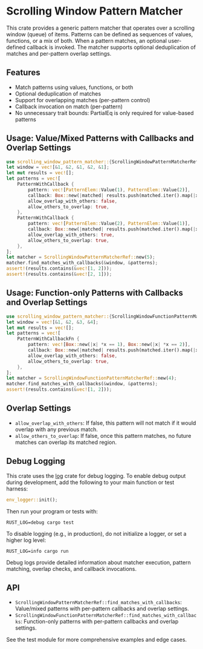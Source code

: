 # Scrolling Window Pattern Matcher

This crate provides a generic pattern matcher that operates over a scrolling window (queue) of items.
Patterns can be defined as sequences of values, functions, or a mix of both. When a pattern matches,
an optional user-defined callback is invoked. The matcher supports optional deduplication of matches and per-pattern overlap settings.

## Features

- Match patterns using values, functions, or both
- Optional deduplication of matches
- Support for overlapping matches (per-pattern control)
- Callback invocation on match (per-pattern)
- No unnecessary trait bounds: PartialEq is only required for value-based patterns

## Usage: Value/Mixed Patterns with Callbacks and Overlap Settings

```rust
use scrolling_window_pattern_matcher::{ScrollingWindowPatternMatcherRef, PatternElem, PatternWithCallback};
let window = vec![&1, &2, &1, &2, &1];
let mut results = vec![];
let patterns = vec![
    PatternWithCallback {
        pattern: vec![PatternElem::Value(1), PatternElem::Value(2)],
        callback: Box::new(|matched| results.push(matched.iter().map(|x| **x).collect::<Vec<_>>())),
        allow_overlap_with_others: false,
        allow_others_to_overlap: true,
    },
    PatternWithCallback {
        pattern: vec![PatternElem::Value(2), PatternElem::Value(1)],
        callback: Box::new(|matched| results.push(matched.iter().map(|x| **x).collect::<Vec<_>>())),
        allow_overlap_with_others: true,
        allow_others_to_overlap: true,
    },
];
let matcher = ScrollingWindowPatternMatcherRef::new(5);
matcher.find_matches_with_callbacks(&window, &patterns);
assert!(results.contains(&vec![1, 2]));
assert!(results.contains(&vec![2, 1]));
```

## Usage: Function-only Patterns with Callbacks and Overlap Settings

```rust
use scrolling_window_pattern_matcher::{ScrollingWindowFunctionPatternMatcherRef, PatternWithCallbackFn};
let window = vec![&1, &2, &3, &4];
let mut results = vec![];
let patterns = vec![
    PatternWithCallbackFn {
        pattern: vec![Box::new(|x| *x == 1), Box::new(|x| *x == 2)],
        callback: Box::new(|matched| results.push(matched.iter().map(|x| **x).collect::<Vec<_>>())),
        allow_overlap_with_others: false,
        allow_others_to_overlap: true,
    },
];
let matcher = ScrollingWindowFunctionPatternMatcherRef::new(4);
matcher.find_matches_with_callbacks(&window, &patterns);
assert!(results.contains(&vec![1, 2]));
```

## Overlap Settings

- `allow_overlap_with_others`: If false, this pattern will not match if it would overlap with any previous match.
- `allow_others_to_overlap`: If false, once this pattern matches, no future matches can overlap its matched region.

## Debug Logging

This crate uses the [log](https://docs.rs/log/) crate for debug logging. To enable debug output during development, add the following to your main function or test harness:

```rust
env_logger::init();
```

Then run your program or tests with:

```
RUST_LOG=debug cargo test
```

To disable logging (e.g., in production), do not initialize a logger, or set a higher log level:

```
RUST_LOG=info cargo run
```

Debug logs provide detailed information about matcher execution, pattern matching, overlap checks, and callback invocations.

## API

- `ScrollingWindowPatternMatcherRef::find_matches_with_callbacks`: Value/mixed patterns with per-pattern callbacks and overlap settings.
- `ScrollingWindowFunctionPatternMatcherRef::find_matches_with_callbacks`: Function-only patterns with per-pattern callbacks and overlap settings.

See the test module for more comprehensive examples and edge cases.
